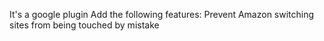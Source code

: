 It's a google plugin
Add the following features:
Prevent Amazon switching sites from being touched by mistake
